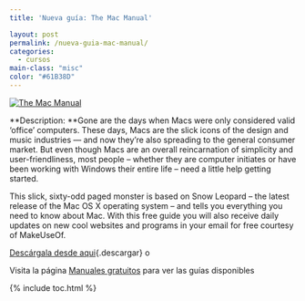 ```yaml
---
title: 'Nueva guía: The Mac Manual'

layout: post
permalink: /nueva-guia-mac-manual/
categories:
  - cursos
main-class: "misc"
color: "#61B38D"
---
```

[![The Mac Manual][1]][2]  

**Description: **Gone are the days when Macs were only considered valid ‘office&#8217; computers. These days, Macs are the slick icons of the design and music industries — and now they&#8217;re also spreading to the general consumer market. But even though Macs are an overall reincarnation of simplicity and user-friendliness, most people – whether they are computer initiates or have been working with Windows their entire life – need a little help getting started.

This slick, sixty-odd paged monster is based on Snow Leopard – the latest release of the Mac OS X operating system – and tells you everything you need to know about Mac. With this free guide you will also receive daily updates on new cool websites and programs in your email for free courtesy of MakeUseOf.

[Descárgala desde aqui][2]{.descargar} o

Visita la página [Manuales gratuitos][3] para ver las guías disponibles



 [1]:  http://img.tradepub.com/free/w_make05/assets/img/w_make05c.gif "The Mac Manual"
 [2]: http://elbauldelprogramador.tradepub.com/c/pubRD.mpl?sr=oc&_t=oc:&pc;=w_make05/prgm.cgi
 [3]: http://bashyc.blogspot.com/p/guias-gratuitas.html

{% include toc.html %}
